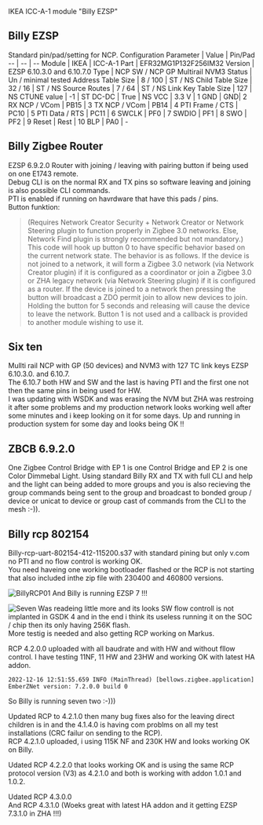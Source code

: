IKEA ICC-A-1 module "Billy EZSP"

## Billy EZSP
Standard pin/pad/setting for NCP.
Configuration Parameter | Value | Pin/Pad
-- | -- | --
Module | IKEA | ICC-A-1
Part | EFR32MG1P132F256IM32
Version | EZSP 6.10.3.0 and 6.10.7.0
Type | NCP SW / NCP GP Multirail NVM3
Status |  Un / minimal tested
Address Table Size | 8 / 100 | ST / NS
Child Table Size | 32 / 16 | ST / NS
Source Routes | 7 / 64 | ST / NS
Link Key Table Size	| 127	| NS
CTUNE value | -1 | ST
DC-DC | True | NS
VCC | 3.3 V  | 1
GND | GND| 2
RX NCP / VCom | PB15 | 3
TX NCP / VCom | PB14 | 4
PTI Frame / CTS | PC10 | 5
PTI Data / RTS | PC11 | 6
SWCLK | PF0 | 7
SWDIO | PF1 | 8
SWO | PF2 | 9
Reset | Rest | 10
BLP | PA0 | -


## Billy Zigbee Router 
EZSP 6.9.2.0 Router with joining / leaving with pairing button if being used on one E1743 remote.  
Debug CLI is on the normal RX and TX pins so software leaving and joining is also possible CLI commands.  
PTI is enabled if running on havrdware that have this pads / pins.  
Button funktion:

>(Requires Network Creator Security + Network Creator or Network Steering plugin to function properly in Zigbee 3.0 networks.  Else, Network Find plugin is strongly recommended but not mandatory.)  This code will hook up button 0 to have specific behavior based on the current network state.  The behavior is as follows. If the device is not joined to a network, it will form a Zigbee 3.0 network (via Network Creator plugin) if it is configured as a coordinator or join a Zigbee 3.0 or ZHA legacy network (via Network Steering plugin) if it is configured as a router. If the device is joined to a network then pressing the button will broadcast a ZDO permit join to allow new devices to join.  Holding the button for 5 seconds and releasing will cause the device to leave the network.  Button 1 is not used and a callback is provided to another module wishing to use it.

## Six ten
Mullti rail NCP with GP (50 devices) and NVM3 with 127 TC link keys EZSP 6.10.3.0. and 6.10.7.   
The 6.10.7 both HW and SW and the last is having PTI and the first one not then the same pins in being used for HW.   
I was updating with WSDK and was erasing the NVM but ZHA was restroing it after some problems and my production network looks working well after some minutes and i keep looking on it for some days.  Up and running in production system for some day and looks being OK !!

## ZBCB 6.9.2.0
One Zigbee Control Bridge with EP 1 is one Control Bridge and EP 2 is one Color Dimmebal Light.
Using standard Billy RX and TX with full CLI and help and the light can being added to more groups and you is also recieving the group commands being sent to the group and broadcast to bonded group / device or unicat to device or group cast of commands from the CLI to the mesh :-)).  
 
## Billy rcp 802154
Billy-rcp-uart-802154-412-115200.s37 with standard pining but only v.com no PTI and no flow control is working OK.  
You need haveing one working bootloader flashed or the RCP is not starting that also included inthe zip file with 230400 and 460800 versions.    



![BillyRCP01](https://user-images.githubusercontent.com/49618193/161375800-ae4260cf-14f1-417b-b294-d199a8eaa635.PNG)
And Billy is running EZSP 7 !!!

![Seven](https://user-images.githubusercontent.com/49618193/161375855-3f13dfa8-e381-4d16-95f6-347d1f283815.png)
Was readeing little more and its looks SW flow controll is not implanted in GSDK 4 and in the end i think its useless running it on the SOC / chip then its only having 256K flash.  
More testig  is needed and also getting RCP working on Markus.  
   
 RCP 4.2.0.0 uploaded with all baudrate and with  HW and without fllow control.
 I have testing 11NF, 11 HW and 23HW and working OK with latest HA addon.
 ```
 2022-12-16 12:51:55.659 INFO (MainThread) [bellows.zigbee.application] EmberZNet version: 7.2.0.0 build 0
```
So Billy is running seven two :-)))  
  
Updated RCP to 4.2.1.0 then many bug fixes also for the leaving direct children is in and the 4.1.4.0 is having com problms on all my test installations (CRC failur on sending to the RCP).  
RCP 4.2.1.0 uploaded, i using 115K NF and 230K HW and looks working OK on Billy.  
  
Udated RCP 4.2.2.0 that looks working OK and is using the same RCP protocol version (V3) as 4.2.1.0 and both is working with addon 1.0.1 and 1.0.2.   
  
Udated RCP 4.3.0.0    
And RCP 4.3.1.0 (Woeks great with latest HA addon and it getting EZSP 7.3.1.0 in ZHA !!!)
